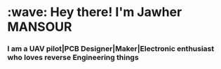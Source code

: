 <h1 align="left" id="macropower-title">:wave: Hey there! I'm Jawher MANSOUR</h1>
<h3 align="left">I am a UAV pilot|PCB Designer|Maker|Electronic enthusiast who loves reverse Engineering things</h3>
<!--
**jawher-Mansour/jawher-Mansour** is a ✨ _special_ ✨ repository because its `README.md` (this file) appears on your GitHub profile.

Here are some ideas to get you started:

- 🔭 I’m currently working on ...
- 🌱 I’m currently learning ...
- 👯 I’m looking to collaborate on ...
- 🤔 I’m looking for help with ...
- 💬 Ask me about ...
- 📫 How to reach me: ...
- 😄 Pronouns: ...
- ⚡ Fun fact: ...
-->
